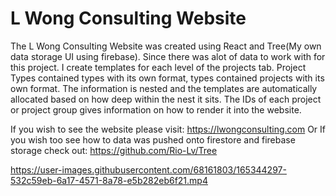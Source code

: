 <h1>L Wong Consulting Website</h1>
<p1>
The L Wong Consulting Website was created using React and Tree(My own data storage UI using firebase). 
Since there was alot of data to work with for this project. I create templates for each level of the projects tab. Project Types contained types with its own format, types contained projects with its own format. The information is nested and the templates are automatically allocated based on how deep within the nest it sits. The IDs of each project or project group gives information on how to render it into the website.
  
 If you wish to see the website please visit: https://lwongconsulting.com
 Or If you wish too see how to data was pushed onto firestore and firebase storage check out: https://github.com/Rio-Lv/Tree
</p1>

https://user-images.githubusercontent.com/68161803/165344297-532c59eb-6a17-4571-8a78-e5b282eb6f21.mp4


